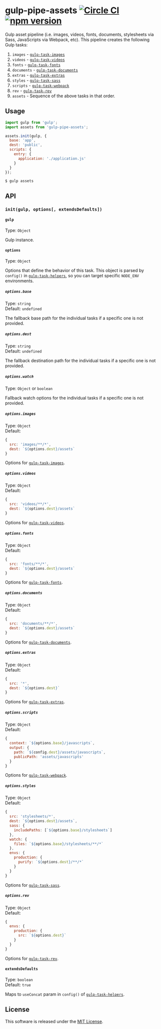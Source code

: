# gulp-pipe-assets [![Circle CI](https://circleci.com/gh/andrewscwei/gulp-pipe-assets/tree/master.svg?style=svg)](https://circleci.com/gh/andrewscwei/gulp-pipe-assets/tree/master) [![npm version](https://badge.fury.io/js/gulp-pipe-assets.svg)](https://badge.fury.io/js/gulp-pipe-assets)

Gulp asset pipeline (i.e. images, videos, fonts, documents, stylesheets via Sass, JavaScripts via Webpack, etc). This pipeline creates the following Gulp tasks:

1. `images` - [`gulp-task-images`](https://www.npmjs.com/package/gulp-task-images)
2. `videos` - [`gulp-task-videos`](https://www.npmjs.com/package/gulp-task-videos)
3. `fonts` - [`gulp-task-fonts`](https://www.npmjs.com/package/gulp-task-fonts)
4. `documents` - [`gulp-task-documents`](https://www.npmjs.com/package/gulp-task-documents)
5. `extras` - [`gulp-task-extras`](https://www.npmjs.com/package/gulp-task-extras)
6. `styles` - [`gulp-task-sass`](https://www.npmjs.com/package/gulp-task-sass)
7. `scripts` - [`gulp-task-webpack`](https://www.npmjs.com/package/gulp-task-webpack)
8. `rev` - [`gulp-task-rev`](https://www.npmjs.com/package/gulp-task-rev)
9. `assets` - Sequence of the above tasks in that order.

## Usage

```js
import gulp from 'gulp';
import assets from 'gulp-pipe-assets';

assets.init(gulp, {
  base: 'app',
  dest: 'public',
  scripts: {
    entry: {
      application: './application.js' 
    }
  }
});
```

```
$ gulp assets
```

## API

### `init(gulp, options[, extendsDefaults])`

#### `gulp`

Type: `Object`

Gulp instance.

#### `options`

Type: `Object`

Options that define the behavior of this task. This object is parsed by `config()` in [`gulp-task-helpers`](https://www.npmjs.com/package/gulp-task-helpers), so you can target specific `NODE_ENV` environments.

##### `options.base`

Type: `string`<br>
Default: `undefined`

The fallback base path for the individual tasks if a specific one is not provided.

##### `options.dest`

Type: `string`<br>
Default: `undefined`

The fallback destination path for the individual tasks if a specific one is not provided.

##### `options.watch`

Type: `Object` or `boolean`

Fallback watch options for the individual tasks if a specific one is not provided.

##### `options.images`

Type: `Object`<br>
Default: 
```js
{ 
  src: 'images/**/*',
  dest: `${options.dest}/assets`
}
```

Options for [`gulp-task-images`](https://www.npmjs.com/package/gulp-task-images).

##### `options.videos`

Type: `Object`<br>
Default:
```js
{ 
  src: 'videos/**/*',
  dest: `${options.dest}/assets`
}
```

Options for [`gulp-task-videos`](https://www.npmjs.com/package/gulp-task-videos).

##### `options.fonts`

Type: `Object`<br>
Default:
```js
{ 
  src: 'fonts/**/*',
  dest: `${options.dest}/assets`
}
```

Options for [`gulp-task-fonts`](https://www.npmjs.com/package/gulp-task-fonts).

##### `options.documents`

Type: `Object`<br>
Default: 
```js
{ 
  src: 'documents/**/*',
  dest: `${options.dest}/assets`
}
```

Options for [`gulp-task-documents`](https://www.npmjs.com/package/gulp-task-documents).

##### `options.extras`

Type: `Object`<br>
Default: 
```js
{ 
  src: '*',
  dest: `${options.dest}`
}
```

Options for [`gulp-task-extras`](https://www.npmjs.com/package/gulp-task-extras).

##### `options.scripts`

Type: `Object`<br>
Default:
```js
{
  context: `${options.base}/javascripts`,
  output: {
    path: `${config.dest}/assets/javascripts`,
    publicPath: 'assets/javascripts'
  }
}
```

Options for [`gulp-task-webpack`](https://www.npmjs.com/package/gulp-task-webpack).

##### `options.styles`

Type: `Object`<br>
Default:
```js
{
  src: 'stylesheets/*',
  dest: `${options.dest}/assets`,
  sass: {
    includePaths: [`${options.base}/stylesheets`]
  },
  watch: {
    files: `${options.base}/stylesheets/**/*`
  },
  envs: {
    production: {
      purify: `${options.dest}/**/*`
    }
  }
}
```

Options for [`gulp-task-sass`](https://www.npmjs.com/package/gulp-task-sass).

##### `options.rev`

Type: `Object`<br>
Default:
```js
{
  envs: {
    production: {
      src: `${options.dest}`
    }
  }
}
```

Options for [`gulp-task-rev`](https://www.npmjs.com/package/gulp-task-rev).

#### `extendsDefaults`

Type: `boolean`<br>
Default: `true`

Maps to `useConcat` param in `config()` of [`gulp-task-helpers`](https://www.npmjs.com/package/gulp-task-helpers).

## License

This software is released under the [MIT License](http://opensource.org/licenses/MIT).
